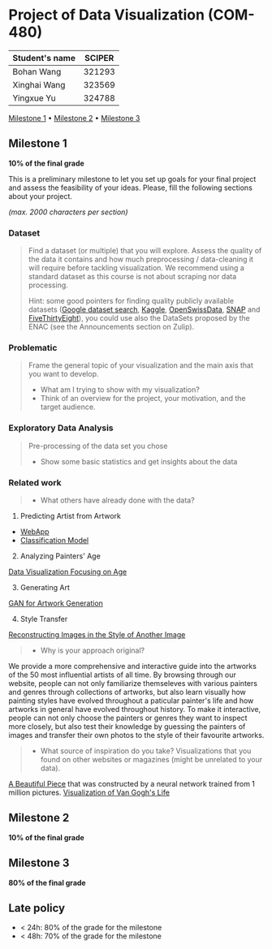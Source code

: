 # Project of Data Visualization (COM-480)

| Student's name | SCIPER |
| -------------- | ------ |
| Bohan Wang | 321293 |
| Xinghai Wang| 323569 |
| Yingxue Yu| 324788 | 

[Milestone 1](#milestone-1) • [Milestone 2](#milestone-2) • [Milestone 3](#milestone-3)

## Milestone 1 

**10% of the final grade**

This is a preliminary milestone to let you set up goals for your final project and assess the feasibility of your ideas.
Please, fill the following sections about your project.

*(max. 2000 characters per section)*

### Dataset

> Find a dataset (or multiple) that you will explore. Assess the quality of the data it contains and how much preprocessing / data-cleaning it will require before tackling visualization. We recommend using a standard dataset as this course is not about scraping nor data processing.
>
> Hint: some good pointers for finding quality publicly available datasets ([Google dataset search](https://datasetsearch.research.google.com/), [Kaggle](https://www.kaggle.com/datasets), [OpenSwissData](https://opendata.swiss/en/), [SNAP](https://snap.stanford.edu/data/) and [FiveThirtyEight](https://data.fivethirtyeight.com/)), you could use also the DataSets proposed by the ENAC (see the Announcements section on Zulip).

### Problematic

> Frame the general topic of your visualization and the main axis that you want to develop.
> - What am I trying to show with my visualization?
> - Think of an overview for the project, your motivation, and the target audience.

### Exploratory Data Analysis

> Pre-processing of the data set you chose
> - Show some basic statistics and get insights about the data

### Related work


> - What others have already done with the data?

1. Predicting Artist from Artwork
* [WebApp](https://github.com/SupratimH/deepartist-web-application)
* [Classification Model](https://github.com/raunit-x/Best-Artworks-of-All-Time)
2. Analyzing Painters' Age

[Data Visualization Focusing on Age](https://www.kaggle.com/code/nidaguler/data-visualization-best-artworks-of-all-time)

3. Generating Art

[GAN for Artwork Generation](https://www.kaggle.com/code/isaklarsson/gan-art-generator)

4. Style Transfer

[Reconstructing Images in the Style of Another Image](https://www.kaggle.com/code/basu369victor/style-transfer-deep-learning-algorithm)

> - Why is your approach original?

We provide a more comprehensive and interactive guide into the artworks of the 50 most influential artists of all time. By browsing through our website, people can not only familiarize themseleves with various painters and genres through collections of artworks, but also learn visually how painting styles have evolved throughout a paticular painter's life and how artworks in general have evolved throughout history. To make it interactive, people can not only choose the painters or genres they want to inspect more closely, but also test their knowledge by guessing the painters of images and transfer their own photos to the style of their favourite artworks. 

> - What source of inspiration do you take? Visualizations that you found on other websites or magazines (might be unrelated to your data).

[A Beautiful Piece](https://www.kirellbenzi.com/art/these-are-not-flowers) that was constructed by a neural network trained from 1 million pictures. 
[Visualization of Van Gogh's Life](https://www.artistsnetwork.com/art-history/van-gogh-life-in-pieces/?epi)

## Milestone 2 

**10% of the final grade**


## Milestone 3 

**80% of the final grade**


## Late policy

- < 24h: 80% of the grade for the milestone
- < 48h: 70% of the grade for the milestone
